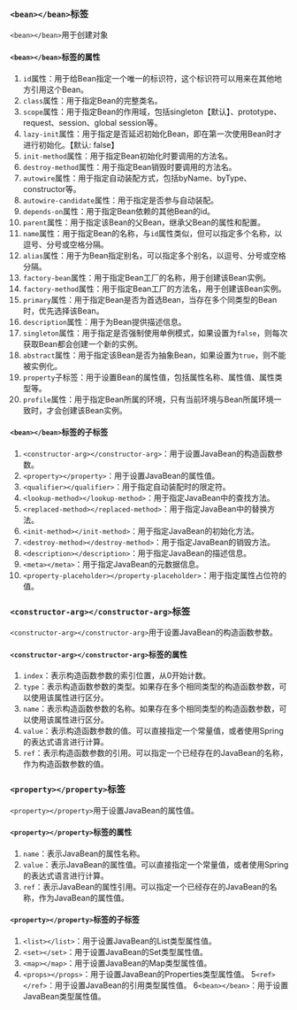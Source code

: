### `<bean></bean>`标签
`<bean></bean>`用于创建对象

#### `<bean></bean>`标签的属性
1. `id`属性：用于给Bean指定一个唯一的标识符，这个标识符可以用来在其他地方引用这个Bean。
2. `class`属性：用于指定Bean的完整类名。
3. `scope`属性：用于指定Bean的作用域，包括singleton【默认】、prototype、request、session、global session等。
4. `lazy-init`属性：用于指定是否延迟初始化Bean，即在第一次使用Bean时才进行初始化。【默认: false】
5. `init-method`属性：用于指定Bean初始化时要调用的方法名。
6. `destroy-method`属性：用于指定Bean销毁时要调用的方法名。
7. `autowire`属性：用于指定自动装配方式，包括byName、byType、constructor等。
8. `autowire-candidate`属性：用于指定是否参与自动装配。
9. `depends-on`属性：用于指定Bean依赖的其他Bean的id。
10. `parent`属性：用于指定该Bean的父Bean，继承父Bean的属性和配置。
11. `name`属性：用于指定Bean的名称，与`id`属性类似，但可以指定多个名称，以逗号、分号或空格分隔。
12. `alias`属性：用于为Bean指定别名，可以指定多个别名，以逗号、分号或空格分隔。
13. `factory-bean`属性：用于指定Bean工厂的名称，用于创建该Bean实例。
14. `factory-method`属性：用于指定Bean工厂的方法名，用于创建该Bean实例。
15. `primary`属性：用于指定Bean是否为首选Bean，当存在多个同类型的Bean时，优先选择该Bean。
16. `description`属性：用于为Bean提供描述信息。
17. `singleton`属性：用于指定是否强制使用单例模式，如果设置为`false`，则每次获取Bean都会创建一个新的实例。
18. `abstract`属性：用于指定该Bean是否为抽象Bean，如果设置为`true`，则不能被实例化。
19. `property`子标签：用于设置Bean的属性值，包括属性名称、属性值、属性类型等。
20. `profile`属性：用于指定Bean所属的环境，只有当前环境与Bean所属环境一致时，才会创建该Bean实例。

#### `<bean></bean>`标签的子标签
1. `<constructor-arg></constructor-arg>`：用于设置JavaBean的构造函数参数。
2. `<property></property>`：用于设置JavaBean的属性值。
3. `<qualifier></qualifier>`：用于指定自动装配时的限定符。
4. `<lookup-method></lookup-method>`：用于指定JavaBean中的查找方法。
5. `<replaced-method></replaced-method>`：用于指定JavaBean中的替换方法。
6. `<init-method></init-method>`：用于指定JavaBean的初始化方法。
7. `<destroy-method></destroy-method>`：用于指定JavaBean的销毁方法。
8. `<description></description>`：用于指定JavaBean的描述信息。
9. `<meta></meta>`：用于指定JavaBean的元数据信息。
10. `<property-placeholder></property-placeholder>`：用于指定属性占位符的值。

### `<constructor-arg></constructor-arg>`标签
`<constructor-arg></constructor-arg>`用于设置JavaBean的构造函数参数。

#### `<constructor-arg></constructor-arg>`标签的属性
1. `index`：表示构造函数参数的索引位置，从0开始计数。
2. `type`：表示构造函数参数的类型。如果存在多个相同类型的构造函数参数，可以使用该属性进行区分。
3. `name`：表示构造函数参数的名称。如果存在多个相同类型的构造函数参数，可以使用该属性进行区分。
4. `value`：表示构造函数参数的值。可以直接指定一个常量值，或者使用Spring的表达式语言进行计算。
5. `ref`：表示构造函数参数的引用。可以指定一个已经存在的JavaBean的名称，作为构造函数参数的值。

### `<property></property>`标签
`<property></property>`用于设置JavaBean的属性值。

#### `<property></property>`标签的属性
1. `name`：表示JavaBean的属性名称。
2. `value`：表示JavaBean的属性值。可以直接指定一个常量值，或者使用Spring的表达式语言进行计算。
3. `ref`：表示JavaBean的属性引用。可以指定一个已经存在的JavaBean的名称，作为JavaBean的属性值。

#### `<property></property>`标签的子标签
1. `<list></list>`：用于设置JavaBean的List类型属性值。
2. `<set></set>`：用于设置JavaBean的Set类型属性值。
3. `<map></map>`：用于设置JavaBean的Map类型属性值。
4. `<props></props>`：用于设置JavaBean的Properties类型属性值。
5`<ref></ref>`：用于设置JavaBean的引用类型属性值。
6`<bean></bean>`：用于设置JavaBean类型属性值。